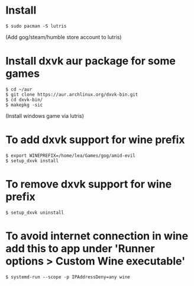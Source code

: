 # Install
```
$ sudo pacman -S lutris
```

(Add gog/steam/humble store account to lutris)

# Install dxvk aur package for some games
```
$ cd ~/aur
$ git clone https://aur.archlinux.org/dxvk-bin.git
$ cd dxvk-bin/
$ makepkg -sic
```

(Install windows game via lutris)

# To add dxvk support for wine prefix
```
$ export WINEPREFIX=/home/lea/Games/gog/amid-evil
$ setup_dxvk install
```

# To remove dxvk support for wine prefix
```
$ setup_dxvk uninstall
```

# To avoid internet connection in wine add this to app under 'Runner options > Custom Wine executable'
```
$ systemd-run --scope -p IPAddressDeny=any wine
```
